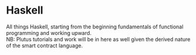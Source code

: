 # Haskell

All things Haskell, starting from the beginning fundamentals of functional programming and working upward. <br>
NB: Plutus tutorials and work will be in here as well given the derived nature of the smart contract language.
